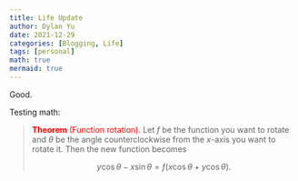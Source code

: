 ```yaml
---
title: Life Update
author: Dylan Yu
date: 2021-12-29
categories: [Blogging, Life]
tags: [personal]
math: true
mermaid: true
---
```


<style>
a[href='red'] {
    color: red;
    pointer-events: none;
    cursor: default;
    text-decoration: none;
}
</style>

Good.

Testing math:
> [**Theorem** (Function rotation).](red) Let $f$ be the function you want to rotate and $\theta$ be the angle counterclockwise from the $x$-axis you want to rotate it. Then the new function becomes
> 
> $$y\cos \theta-x\sin \theta=f\left(x\cos \theta+y\cos \theta\right).$$
